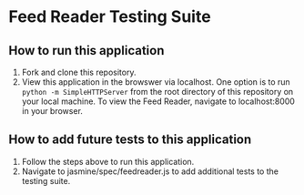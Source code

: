 # Feed Reader Testing Suite

## How to run this application

1. Fork and clone this repository.
2. View this application in the browswer via localhost. One option is to run `python -m SimpleHTTPServer` from the root directory of this repository on your local machine. To view the Feed Reader, navigate to localhost:8000 in your browser.

## How to add future tests to this application

1. Follow the steps above to run this application.
2. Navigate to jasmine/spec/feedreader.js to add additional tests to the testing suite.
